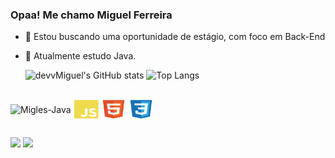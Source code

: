### Opaa! Me chamo Miguel Ferreira


                               
- 🔭 Estou buscando uma oportunidade de estágio, com foco em Back-End
- 🌱 Atualmente estudo Java.



  ![devvMiguel's GitHub stats](https://github-readme-stats.vercel.app/api?username=devvMiguel&show_icons=true&theme=dark)
  ![Top Langs](https://github-readme-stats.vercel.app/api/top-langs/?username=devvMiguel&exclude_repo=github-readme-stats,anuraghazra.github.io)

<div style="display: inline_block"><br>
  <img align ="center" alt="Migles-Java" height="30" width="40"  src="https://cdn.jsdelivr.net/gh/devicons/devicon/icons/java/java-original.svg" />                                                                         <img align="center" alt="Rafa-Js" height="30" width="40" src="https://raw.githubusercontent.com/devicons/devicon/master/icons/javascript/javascript-plain.svg">
  <img align="center" alt="Rafa-HTML" height="30" width="40" src="https://raw.githubusercontent.com/devicons/devicon/master/icons/html5/html5-original.svg">
  <img align="center" alt="Rafa-CSS" height="30" width="40" src="https://raw.githubusercontent.com/devicons/devicon/master/icons/css3/css3-original.svg">
</div>

##

<div>
  <a href="https://www.linkedin.com/in/miguel-ferreira-aa6bab292" target="_blank"><img src="https://img.shields.io/badge/-LinkedIn-%230077B5?style=for-the-badge&logo=linkedin&logoColor=white" target="_blank"></a> 
  <a href = "mailto:miguelgalvao_galvao@hotmail.com"><img src=https://img.shields.io/badge/Microsoft_Outlook-0078D4?style=for-the-badge&logo=microsoft-outlook&logoColor=white target=""></a>
</div>
